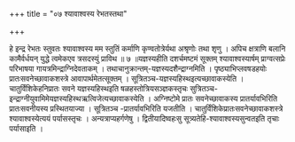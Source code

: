 +++
title = "०७ श्यावाश्वस्य रेभतस्तथा"

+++

हे इन्द्र रेभतः स्तुवतः श्यावाश्वस्य मम स्तुतिं कर्माणि कृण्वतोत्रेर्यथा अश्रृणोः तथा शृणु । अपिच क्षत्राणि बलानि कामैर्वर्धयन् युद्धे त्वमेकएव त्रसदस्युं प्राविथ ॥ ७ ॥यज्ञस्यहीति दशर्चमष्टमं सूक्तम् श्यावाश्वस्यार्षम् प्राग्वत्सप्रेः परिभाषया गायत्रमिन्द्राग्निदेवताकम् । तथाचानुक्रान्तम्-यज्ञस्यदशैन्द्राग्नमिति । पृष्ठ्याभिप्लवषडहयोः प्रातःसवनेच्छावाकशस्त्रे आवापार्थमेतत्सूक्तम् । सूत्रितञ्च-यज्ञस्यहिस्थइत्यच्छावाकस्येति । चातुर्विंशिकेहनिप्रातः सवने यज्ञस्यहिस्थइति षळहस्तोत्रियसञ्ज्ञकस्तृचः सुत्रितञ्च-इन्द्राग्नीयुवामिमेयज्ञस्यहिस्थऋत्विजेत्यच्छावाकस्येति । अग्निष्टोमे प्रातः सवनेच्छावाकस्य प्रातर्यावभिरिति प्रातःसवनीयस्य प्रस्थितयाज्या । सूत्रितञ्च -प्रातर्यावभिरिति यजतीति । चातुर्विंशिकेप्रातःसवनेच्छावाकशस्त्रे श्यावाश्वस्येत्ययं पर्यासस्तृचः । अन्यत्राप्यहर्गणेषु । द्वितीयादिष्वहःसु सूत्र्यतेहि-श्यावाश्वस्यसुन्वतइति तृचाः पर्यासाइति ।